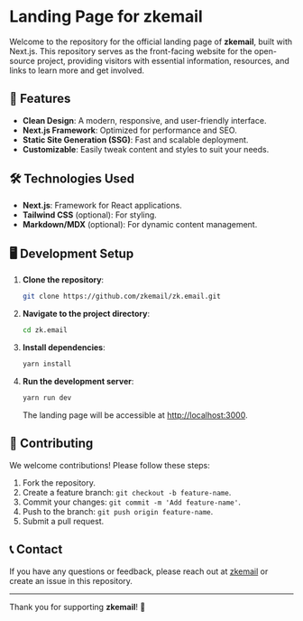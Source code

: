 # Landing Page for zkemail

Welcome to the repository for the official landing page of **zkemail**, built with Next.js. This repository serves as the front-facing website for the open-source project, providing visitors with essential information, resources, and links to learn more and get involved.


## 🚀 Features

- **Clean Design**: A modern, responsive, and user-friendly interface.
- **Next.js Framework**: Optimized for performance and SEO.
- **Static Site Generation (SSG)**: Fast and scalable deployment.
- **Customizable**: Easily tweak content and styles to suit your needs.


## 🛠️ Technologies Used

- **Next.js**: Framework for React applications.
- **Tailwind CSS** (optional): For styling.
- **Markdown/MDX** (optional): For dynamic content management.


## 🖥️ Development Setup

1. **Clone the repository**:

   ```bash
   git clone https://github.com/zkemail/zk.email.git
   ```

2. **Navigate to the project directory**:

   ```bash
   cd zk.email
   ```

3. **Install dependencies**:

   ```bash
   yarn install
   ```

4. **Run the development server**:

   ```bash
   yarn run dev
   ```

   The landing page will be accessible at [http://localhost:3000](http://localhost:3000).

## 🤝 Contributing

We welcome contributions! Please follow these steps:

1. Fork the repository.
2. Create a feature branch: `git checkout -b feature-name`.
3. Commit your changes: `git commit -m 'Add feature-name'`.
4. Push to the branch: `git push origin feature-name`.
5. Submit a pull request.


## 📞 Contact

If you have any questions or feedback, please reach out at [zkemail](https://t.me/zkemail) or create an issue in this repository.

---

Thank you for supporting **zkemail**! 🚀

